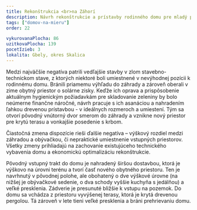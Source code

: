 ```yaml
---
title: Rekonštrukcia <br>na Záhorí
description: Návrh rekonštrukcie a prístavby rodinného domu pre mladý podnikateľský pár, venujúci sa lokálnemu pestovaniu zeleniny v bio kvalite. Pri spolupráci s klientmi bolo podstatné naplánovať postupnú realizáciu stavebných prác a racionálne pristúpiť k možnostiam vzhľadom na rozpočet. Návrh iba minimálnymi zásahmi do existujúcich konštrukcií napráva dispozičné problémy domu, pridáva potrebné hrúbky tepelnej izolácie a odhaľuje jeho skrytý potenciál – či už vo forme nových výhľadov, presvetlenia interiéru alebo prepojenia so záhradou.
tags: ["domov-na-mieru"]
order: 22

vykurovanaPlocha: 86
uzitkovaPlocha: 139
pocetIzieb: 3
lokalita: Gbely, okres Skalica
---
```


Medzi najväčšie negatíva patrili vedľajšie stavby v zlom stavebno-technickom stave, z ktorých niektoré boli umiestnené v nevýhodnej pozícii k rodinnému domu. Bránili priamemu výhľadu do záhrady a zároveň oberali v zime obytný priestor o solárne zisky. Keďže ich oprava a prispôsobenie aktuálnym hygienickým požiadavkám pre skladovanie zeleniny by bolo neúmerne finančne náročné, návrh pracuje s ich asanáciou a nahradením ľahkou drevenou prístavbou - v ideálnych rozmeroch a umiestení. Tým sa otvorí pôvodný vnútorný dvor smerom do záhrady a vznikne nový priestor pre krytú terasu a vonkajšie posedenie s krbom.

Čiastočná zmena dispozície rieši ďalšie negatíva – výškový rozdiel medzi záhradou a obývačkou, či nepraktické umiestnenie vstupných priestorov. Všetky zmeny prihliadajú na zachovanie existujúceho technického vybavenia domu a ekonomickú optimalizáciu rekonštrukcie.

Pôvodný vstupný trakt do domu je nahradený širšou dostavbou, ktorá je výškovo na úrovni terénu a tvorí časť nového obytného priestoru. Ten je navrhnutý v pôvodnej polohe, ale obohatený o dve výškové úrovne (na nižšej je obývačkové sedenie, o dva schody vyššie kuchyňa s jedálňou) a veľké presklenia. Zádverie je presunuté bližšie k vstupu na pozemok. Do domu sa vchádza z priestoru vyvýšenej terasy, ktorá je krytá drevenou pergolou. Tá zároveň v lete tieni veľké presklenia a bráni prehrievaniu domu.



